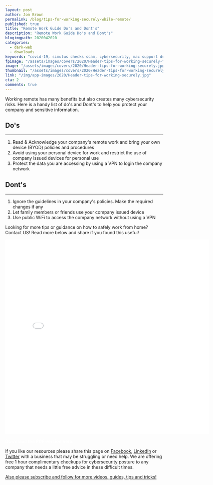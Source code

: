 ```yaml
---
layout: post
author: Jon Brown
permalink: /blog/tips-for-working-securely-while-remote/
published: true
title: "Remote Work Guide Do's and Dont's"
description: "Remote Work Guide Do's and Dont's"
blogimgpath: 2020042020
categories:
  - dark-web
  - downloads
keywords: "covid-19, simulus checks scam, cybersecurity, mac support dc"
fpimage: "/assets/images/covers/2020/Header-tips-for-working-securely-fp.jpg"
image: "/assets/images/covers/2020/Header-tips-for-working-securely.jpg"
thumbnail: "/assets/images/covers/2020/Header-tips-for-working-securely.jpg"
link: "/img/app-images/2020/Header-tips-for-working-securely.jpg"
cta: 2
comments: true
---
```

Working remote has many benefits but also creates many cybersecurity risks. Here is a handy list of do's and Dont's to help you protect your company and sensitive information. 

## Do's
---
1. Read & Acknowledge your company's remote work and bring your own device (BYOD) policies and procedures
2. Avoid using your personal device for work and restrict the use of company issued devices for personal use
3. Protect the data you are accessing by using a VPN to login the company network

## Dont's
---
1. Ignore the guidelines in your company's policies. Make the required changes if any
2. Let family members or friends use your company issued device
3. Use public WiFi to access the company network without using a VPN

Looking for more tips or guidance on how to safely work from home? Contact US! Read more below and share if you found this useful!


<embed src="{{site.site_cdn_}}/assets/images/attachments/Working-Securely-Tips.pdf" width="650" height="620" type='application/pdf' class="d-none d-sm-block mb-10" />

<a href="https://drive.google.com/file/d/1hpE5P8vPzrbL9iZqFHuOcW3VA_rcZ7s4/view?usp=sharing" class="btn btn-primary d-block w-100 lead" style="color: white !important; font-weight: bold !important; text-decoration: none !important;">Download the PDF version here. </a>

If you like our resources please share this page on [Facebook](https://www.facebook.com/grovetechnologies), [LinkedIn](https://www.linkedin.com/company/grove-tech) or [Twitter](https://twitter.com/thegrovetech) with a business that may be struggling or need help. We are offering free 1 hour complimentary checkups for cybersecurity posture to any company that needs a little free advice in these difficult times. 

[Also please subscribe and follow for more videos, guides, tips and tricks!](https://www.youtube.com/watch?v=kfp0pfG6OdY&list=PLSklzLKTmHD4OjPxSIfO-CYLc5emDpngo)